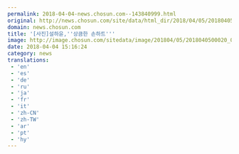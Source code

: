 ```yaml
---
permalink: 2018-04-04-news.chosun.com--143840999.html
original: http://news.chosun.com/site/data/html_dir/2018/04/05/2018040500021.html
domain: news.chosun.com
title: '[사진]설하윤,''상큼한 손하트'''
image: http://image.chosun.com/sitedata/image/201804/05/2018040500020_0.jpg
date: 2018-04-04 15:16:24
category: news
translations: 
 - 'en'
 - 'es'
 - 'de'
 - 'ru'
 - 'ja'
 - 'fr'
 - 'it'
 - 'zh-CN'
 - 'zh-TW'
 - 'ar'
 - 'pt'
 - 'hy'
---
```


